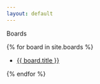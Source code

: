 ```yaml
---
layout: default
---
```


Boards

{% for board in site.boards %}

- [{{ board.title }}]({{board.url}})

{% endfor %}
